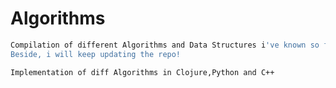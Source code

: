 # Algorithms

```sh
Compilation of different Algorithms and Data Structures i've known so far.
Beside, i will keep updating the repo!

```

```sh
Implementation of diff Algorithms in Clojure,Python and C++

```

